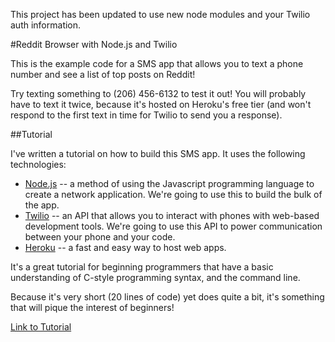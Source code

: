 This project has been updated to use new node modules and your Twilio auth information. 

#Reddit Browser with Node.js and Twilio

This is the example code for a SMS app that allows you to text a phone number and see a list of top posts on Reddit!

Try texting something to (206) 456-6132 to test it out! You will probably have to text it twice, because it's hosted on Heroku's free tier (and won't respond to the first text in time for Twilio to send you a response). 

##Tutorial

I've written a tutorial on how to build this SMS app. It uses the following technologies:

* [Node.js](http://nodejs.org) -- a method of using the Javascript programming language to create a network application. We're going to use this to build the bulk of the app. 
* [Twilio](http://twilio.com/) -- an API that allows you to interact with phones with web-based development tools. We're going to use this API to power communication between your phone and your code. 
* [Heroku](http://heroku.com/) -- a fast and easy way to host web apps. 

It's a great tutorial for beginning programmers that have a basic understanding of C-style programming syntax, and the command line. 

Because it's very short (20 lines of code) yet does quite a bit, it's something that will pique the interest of beginners! 

[Link to Tutorial](http://blog.studentrnd.org/post/36041434495/tutorial-creating-a-reddit-browser-with-node-js-and)


